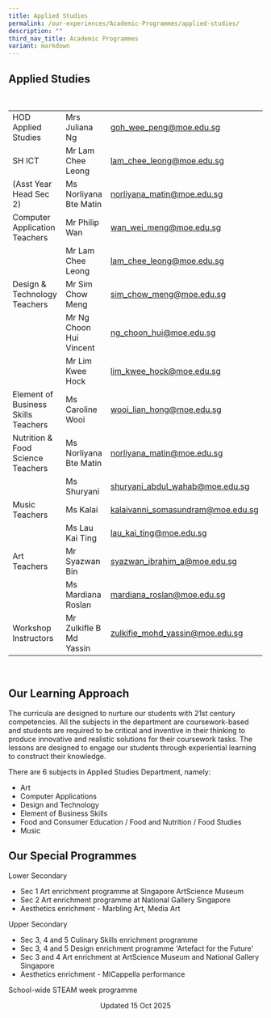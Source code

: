 ```yaml
---
title: Applied Studies
permalink: /our-experiences/Academic-Programmes/applied-studies/
description: ""
third_nav_title: Academic Programmes
variant: markdown
---
```

## Applied Studies
<br>



|  |  |  |
| -------- | -------- | -------- |
| HOD Applied Studies   | Mrs Juliana Ng     | [goh_wee_peng@moe.edu.sg](goh_wee_peng@moe.edu.sg)    |
| SH ICT  | Mr Lam Chee Leong  | [lam_chee_leong@moe.edu.sg](lam_chee_leong@moe.edu.sg)  
|  (Asst Year Head Sec 2) | Ms Norliyana Bte Matin     | [norliyana\_matin@moe.edu.sg](mailto:norliyana_matin@moe.edu.sg)     |
| Computer Application Teachers   | Mr Philip Wan |[wan_wei_meng@moe.edu.sg](Wan_wei_meng@moe.edu.sg)  |
|   | Mr Lam Chee Leong  | [lam_chee_leong@moe.edu.sg](lam_chee_leong@moe.edu.sg)   |
| Design &amp; Technology Teachers    | Mr Sim Chow Meng     |sim_chow_meng@moe.edu.sg    |
|   | Mr Ng Choon Hui Vincent     | [ng_choon_hui@moe.edu.sg](ng_choon_hui@moe.edu.sg)    |
|      | Mr Lim Kwee Hock    | [lim_kwee_hock@moe.edu.sg](lim_kwee_hock@moe.edu.sg)    |
| Element of Business Skills Teachers    | Ms Caroline Wooi   | [wooi_lian_hong@moe.edu.sg](wooi_lian_hong@moe.edu.sg)     |
| Nutrition &amp; Food Science Teachers  | Ms Norliyana Bte Matin    | [norliyana\_matin@moe.edu.sg](mailto:norliyana_matin@moe.edu.sg)     |
|     | Ms Shuryani    | [shuryani_abdul_wahab@moe.edu.sg](shuryani_abdul_wahab@moe.edu.sg)    |
| Music Teachers    | Ms Kalai   | [kalaivanni_somasundram@moe.edu.sg](kalaivanni_somasundram@moe.edu.sg)  |
|    | Ms Lau Kai Ting  | [lau_kai_ting@moe.edu.sg](lau_kai_ting@moe.edu.sg)  |
| Art Teachers  | Mr Syazwan Bin  |[syazwan_ibrahim_a@moe.edu.sg](syazwan_ibrahim_a@moe.edu.sg)  |
|    | Ms Mardiana Roslan   | [mardiana\_roslan@moe.edu.sg](mailto:mardiana_roslan@moe.edu.sg)   |
| Workshop Instructors | Mr Zulkifle B Md Yassin   | [zulkifie_mohd_yassin@moe.edu.sg](zulkifie_mohd_yassin@moe.edu.sg)    |

<br>

## Our Learning Approach


The curricula are designed to nurture our students with 21st century competencies. All the subjects in the department are coursework-based and students are required to be critical and inventive in their thinking to produce innovative and realistic solutions for their coursework tasks. The lessons are designed to engage our students through experiential learning to construct their knowledge.

  

There are 6 subjects in Applied Studies Department, namely:

*   Art
*   Computer Applications
*   Design and Technology
*   Element of Business Skills
*   Food and Consumer Education / Food and Nutrition / Food Studies
*   Music

## Our Special Programmes


Lower Secondary

*   Sec 1 Art enrichment programme at Singapore ArtScience Museum
*   Sec 2 Art enrichment programme at National Gallery Singapore
*   Aesthetics enrichment - Marbling Art, Media Art

  

Upper Secondary

*   Sec 3, 4 and 5 Culinary Skills enrichment programme
*   Sec 3, 4 and 5 Design enrichment programme 'Artefact for the Future'
*   Sec 3 and 4 Art enrichment at ArtScience Museum and National Gallery Singapore
*   Aesthetics enrichment - MICappella performance

School-wide STEAM week programme

<center> Updated 15 Oct 2025 </center>